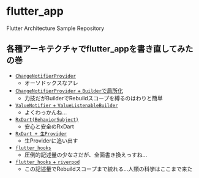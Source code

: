 # flutter_app

Flutter Architecture Sample Repository

## 各種アーキテクチャでflutter_appを書き直してみたの巻

* [`ChangeNotifierProvider`](https://github.com/hummer98/flutter_app/tree/change_notifier)
  * オーソドックスなアレ
* [`ChangeNotifierProvider` + `Builder`で局所化](https://github.com/hummer98/flutter_app/tree/change_notifier_and_builder)
  * 力技だがBuilderでRebuildスコープを縛るのはわりと簡単
* [`ValueNotifier` + `ValueListenableBuilder`](https://github.com/hummer98/flutter_app/tree/value_notifier_and_value_listenable_builder)
  * よくわっかんね...
* [`RxDart(BehaviorSubject)`](https://github.com/hummer98/flutter_app/tree/rxdart_behavior_subject)
  * 安心と安全のRxDart
* [`RxDart + 生Provider`](https://github.com/hummer98/flutter_app/tree/rxdart_and_raw_provider)
  * 生Providerに追い出す
* [`flutter_hooks`](https://github.com/hummer98/flutter_app/tree/flutter_hooks)
  * 圧倒的記述量の少なさだが、全面書き換えっすね...
* [`flutter_hooks` + `riverpod`](https://github.com/hummer98/flutter_app/tree/flutter_hooks_and_riverpods)
  * この記述量でRebuildスコープまで絞れる...人類の科学はここまで来た
